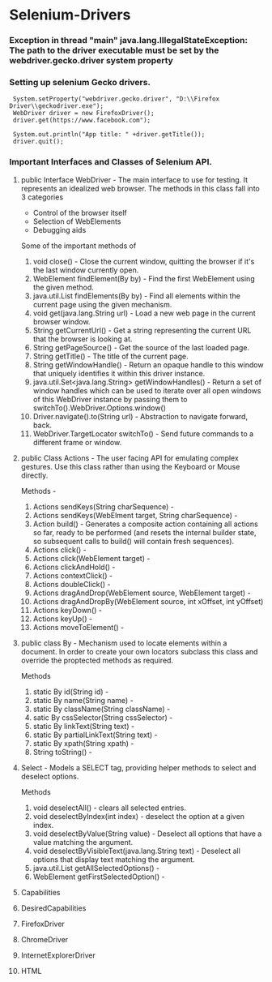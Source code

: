 # Selenium-Drivers

### Exception in thread "main" java.lang.IllegalStateException: The path to the driver executable must be set by the webdriver.gecko.driver system property

### Setting up selenium Gecko drivers. 
    
     System.setProperty("webdriver.gecko.driver", "D:\\Firefox Driver\\geckodriver.exe");
     WebDriver driver = new FirefoxDriver(); 
     driver.get(https://www.facebook.com");
     
     System.out.println("App title: " +driver.getTitle());
     driver.quit();

### Important Interfaces and Classes of Selenium API. 

1. public Interface WebDriver  - The main interface to use for testing. It represents an idealized web browser. The methods in this class fall into 3 categories 

    * Control of the browser itself
    * Selection of WebElements 
    * Debugging aids
    
    Some of the important methods of 
    1. void close() - Close the current window, quitting the browser if it's the last window currently open.
    2. WebElement findElement(By by) - Find the first WebElement using the given method.
    3. java.util.List<WebElement> findElements(By by) - Find all elements within the current page using the given mechanism.
    4. void get(java.lang.String url) - Load a new web page in the current browser window. 
    5. String getCurrentUrl() - Get a string representing the current URL that the browser is looking at.
    6. String getPageSource() - Get the source of the last loaded page.
    7. String getTitle() - The title of the current page.
    8. String getWindowHandle() - Return an opaque handle to this window that uniquely identifies it within this driver instance.
    9. java.util.Set<java.lang.String> getWindowHandles() - Return a set of window handles which can be used to iterate over all open       windows of this WebDriver instance by passing them to switchTo().WebDriver.Options.window()
    10. Driver.navigate().to(String url) - Abstraction to navigate forward, back. 
    11. WebDriver.TargetLocator switchTo() - Send future commands to a different frame or window. 

2. public Class Actions - The user facing API for emulating complex gestures. Use this class rather than using the Keyboard or 
Mouse directly. 
    
    Methods - 
    1. Actions sendKeys(String charSequence) - 
    1. Actions sendKeys(WebElment target, String charSequence) - 
    1. Action build() - Generates a composite action containing all actions so far, ready to be performed (and resets the internal          builder state, so subsequent calls to build() will contain fresh sequences).
    2. Actions click() - 
    3. Actions click(WebElement target) - 
    4. Actions clickAndHold() - 
    5. Actions contextClick() - 
    6. Actions doubleClick() - 
    7. Actions dragAndDrop(WebElement source, WebElement target) - 
    8. Actions dragAndDropBy(WebElement source, int xOffset, int yOffset)
    9. Actions keyDown() - 
    10. Actions keyUp() - 
    11. Actions moveToElement() - 
    
3. public class By - Mechanism used to locate elements within a document. In order to create your own locators subclass this class
and override the proptected methods as required. 

    Methods 
    1. static By id(String id) - 
    2. static By name(String name) - 
    3. static By className(String className) - 
    4. satic By cssSelector(String cssSelector) - 
    5. static By linkText(String text) -
    6. static By partialLinkText(String text) - 
    7. static By xpath(String xpath) - 
    8. String toString() - 
    
4. Select - Models a SELECT tag, providing helper methods to select and deselect options.

    Methods 
    1. void deselectAll() - clears all selected entries. 
    2. void deselectByIndex(int index) - deselect the option at a given index. 
    3. void deselectByValue(String value) - Deselect all options that have a value matching the argument.
    4. void deselectByVisibleText(java.lang.String text) - Deselect all options that display text matching the argument. 
    5. java.util.List<WebElement> getAllSelectedOptions() - 
    6. WebElement getFirstSelectedOption() - 
    

    

5. Capabilities 

6. DesiredCapabilities 

7. FirefoxDriver 

8. ChromeDriver 

9. InternetExplorerDriver 

10. HTML
